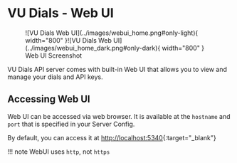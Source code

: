 # VU Dials - Web UI


<figure markdown>
  ![VU Dials Web UI](../images/webui_home.png#only-light){ width="800" }![VU Dials Web UI](../images/webui_home_dark.png#only-dark){ width="800" }

  <figcaption>Web UI Screenshot</figcaption>
</figure>



VU Dials API server comes with built-in Web UI that allows you to view and manage your dials and API keys.


## Accessing Web UI

Web UI can be accessed via web browser. It is available at the `hostname` and `port` that is specified in your Server Config.

By default, you can access it at [http://localhost:5340](http://localhost:5340){:target="_blank"}

!!! note
    WebUI uses `http`, not `https`




